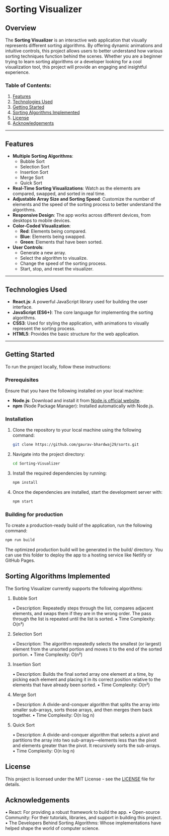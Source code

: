# Sorting Visualizer

## Overview

The **Sorting Visualizer** is an interactive web application that visually represents different sorting algorithms. By offering dynamic animations and intuitive controls, this project allows users to better understand how various sorting techniques function behind the scenes. Whether you are a beginner trying to learn sorting algorithms or a developer looking for a cool visualization tool, this project will provide an engaging and insightful experience.


### Table of Contents:
1. [Features](#features)
2. [Technologies Used](#technologies-used)
3. [Getting Started](#getting-started)
4. [Sorting Algorithms Implemented](#sorting-algorithms-implemented)
5. [License](#license)
6. [Acknowledgements](#acknowledgements)

---

## Features

- **Multiple Sorting Algorithms**:
  - Bubble Sort
  - Selection Sort
  - Insertion Sort
  - Merge Sort
  - Quick Sort
- **Real-Time Sorting Visualizations**: Watch as the elements are compared, swapped, and sorted in real time.
- **Adjustable Array Size and Sorting Speed**: Customize the number of elements and the speed of the sorting process to better understand the algorithms.
- **Responsive Design**: The app works across different devices, from desktops to mobile devices.
- **Color-Coded Visualization**:
  - **Red**: Elements being compared.
  - **Blue**: Elements being swapped.
  - **Green**: Elements that have been sorted.
- **User Controls**: 
  - Generate a new array.
  - Select the algorithm to visualize.
  - Change the speed of the sorting process.
  - Start, stop, and reset the visualizer.

---

## Technologies Used

- **React.js**: A powerful JavaScript library used for building the user interface.
- **JavaScript (ES6+)**: The core language for implementing the sorting algorithms.
- **CSS3**: Used for styling the application, with animations to visually represent the sorting process.
- **HTML5**: Provides the basic structure for the web application.

---

## Getting Started

To run the project locally, follow these instructions:

### Prerequisites

Ensure that you have the following installed on your local machine:

- **Node.js**: Download and install it from [Node.js official website](https://nodejs.org/).
- **npm** (Node Package Manager): Installed automatically with Node.js.

### Installation

1. Clone the repository to your local machine using the following command:

   ```bash
   git clone https://github.com/gaurav-bhardwaj29/sorts.git
2. Navigate into the project directory:
   
   ```bash
   cd Sorting-Visualizer
3. Install the required dependencies by running:
   
   ```bash
   npm install
4. Once the dependencies are installed, start the development server with:
   ```bash
   npm start
   
### Building for production

To create a production-ready build of the application, run the following command:

```bash
npm run build 
```
The optimized production build will be generated in the build/ directory. You can use this folder to deploy the app to a hosting service like Netlify or GitHub Pages.

## Sorting Algorithms Implemented

The Sorting Visualizer currently supports the following algorithms:

1. Bubble Sort

	•	Description: Repeatedly steps through the list, compares adjacent elements, and swaps them if they are in the wrong order. The pass through the list is repeated until the list is sorted.
	•	Time Complexity: O(n²)

2. Selection Sort

	•	Description: The algorithm repeatedly selects the smallest (or largest) element from the unsorted portion and moves it to the end of the sorted portion.
	•	Time Complexity: O(n²)

3. Insertion Sort

	•	Description: Builds the final sorted array one element at a time, by picking each element and placing it in its correct position relative to the elements that have already been sorted.
	•	Time Complexity: O(n²)

4. Merge Sort

	•	Description: A divide-and-conquer algorithm that splits the array into smaller sub-arrays, sorts those arrays, and then merges them back together.
	•	Time Complexity: O(n log n)

5. Quick Sort

	•	Description: A divide-and-conquer algorithm that selects a pivot and partitions the array into two sub-arrays—elements less than the pivot and elements greater than the pivot. It recursively sorts the sub-arrays.
	•	Time Complexity: O(n log n)
## License

This project is licensed under the MIT License - see the [LICENSE]() file for details.

## Acknowledgements

  •	React: For providing a robust framework to build the app.
	•	Open-source Community: For their tutorials, libraries, and support in building this project.
	•	The Developers Behind Sorting Algorithms: Whose implementations have helped shape the world of computer science.
